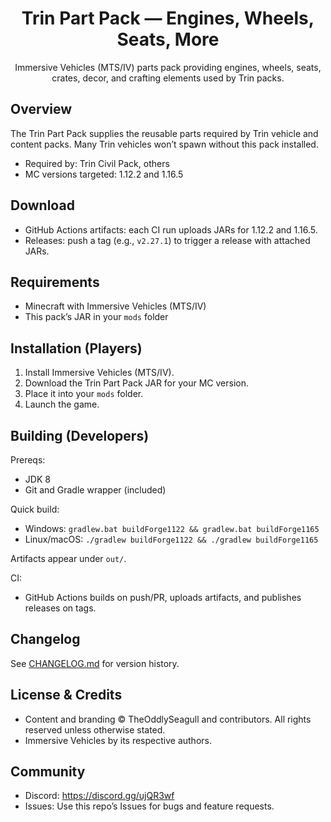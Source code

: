 <div align="center">

# Trin Part Pack — Engines, Wheels, Seats, More

Immersive Vehicles (MTS/IV) parts pack providing engines, wheels, seats, crates, decor, and crafting elements used by Trin packs.

</div>

## Overview

The Trin Part Pack supplies the reusable parts required by Trin vehicle and content packs. Many Trin vehicles won’t spawn without this pack installed.

- Required by: Trin Civil Pack, others
- MC versions targeted: 1.12.2 and 1.16.5

## Download

- GitHub Actions artifacts: each CI run uploads JARs for 1.12.2 and 1.16.5.
- Releases: push a tag (e.g., `v2.27.1`) to trigger a release with attached JARs.

## Requirements

- Minecraft with Immersive Vehicles (MTS/IV)
- This pack’s JAR in your `mods` folder

## Installation (Players)

1. Install Immersive Vehicles (MTS/IV).
2. Download the Trin Part Pack JAR for your MC version.
3. Place it into your `mods` folder.
4. Launch the game.

## Building (Developers)

Prereqs:
- JDK 8
- Git and Gradle wrapper (included)

Quick build:
- Windows: `gradlew.bat buildForge1122 && gradlew.bat buildForge1165`
- Linux/macOS: `./gradlew buildForge1122 && ./gradlew buildForge1165`

Artifacts appear under `out/`.

CI:
- GitHub Actions builds on push/PR, uploads artifacts, and publishes releases on tags.

## Changelog

See [CHANGELOG.md](./CHANGELOG.md) for version history.

## License & Credits

- Content and branding © TheOddlySeagull and contributors. All rights reserved unless otherwise stated.
- Immersive Vehicles by its respective authors.

## Community

- Discord: https://discord.gg/ujQR3wf
- Issues: Use this repo’s Issues for bugs and feature requests.

